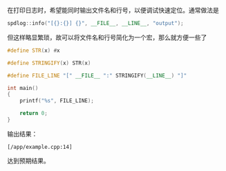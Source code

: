 在打印日志时，希望能同时输出文件名和行号，以便调试快速定位。通常做法是
```cpp
spdlog::info("[{}:{}] {}", __FILE__, __LINE__, "output");
```
但这样略显繁琐，故可以将文件名和行号简化为一个宏，那么就方便一些了
```cpp
#define STR(x) #x

#define STRINGIFY(x) STR(x)

#define FILE_LINE "[" __FILE__ ":" STRINGIFY(__LINE__) "]"

int main()
{
    printf("%s", FILE_LINE);

    return 0;
}
```
输出结果：
```
[/app/example.cpp:14]
```
达到预期结果。